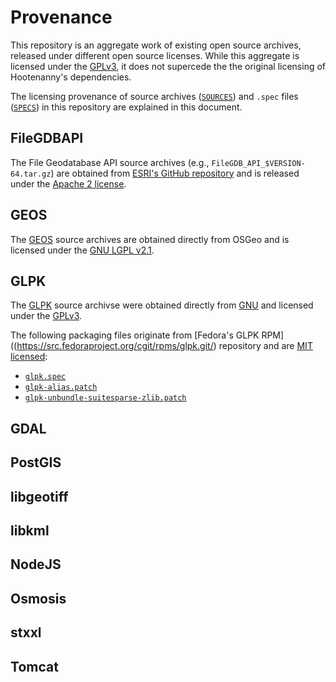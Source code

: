 # Provenance

This repository is an aggregate work of existing open source archives, released
under different open source licenses.  While this aggregate is licensed under the
[GPLv3](../LICENSE), it does not supercede the the original licensing of
Hootenanny's dependencies.

The licensing provenance of source archives
([`SOURCES`](../SOURCES)) and `.spec` files ([`SPECS`](../SPECS)) in this
repository are explained in this document.

## FileGDBAPI

The File Geodatabase API source archives (e.g.,
`FileGDB_API_$VERSION-64.tar.gz`) are obtained from
[ESRI's GitHub repository](https://github.com/Esri/file-geodatabase-api/tree/master/FileGDB_API_1.5.1)
and is released under the [Apache 2 license](http://www.apache.org/licenses/LICENSE-2.0).

## GEOS

The [GEOS](https://trac.osgeo.org/geos) source archives are obtained
directly from OSGeo and is licensed under the
[GNU LGPL v2.1](http://www.gnu.org/licenses/old-licenses/lgpl-2.1.html).

## GLPK

The [GLPK](https://www.gnu.org/software/glpk/glpk.html) source archivse were
obtained directly from [GNU](https://ftp.gnu.org/gnu/glpk/) and licensed under
the [GPLv3](https://www.gnu.org/licenses/gpl.html).

The following packaging files originate from
[Fedora's GLPK RPM]((https://src.fedoraproject.org/cgit/rpms/glpk.git/)
repository and are [MIT licensed](./licenses/Fedora-LICENSE):

* [`glpk.spec`](../SPECS/glpk.spec)
* [`glpk-alias.patch`](../SOURCES/glpk-alias.patch)
* [`glpk-unbundle-suitesparse-zlib.patch`](../SOURCES/glpk-unbundle-suitesparse-zlib.patch)

## GDAL

## PostGIS

## libgeotiff

## libkml

## NodeJS

## Osmosis

## stxxl

## Tomcat

